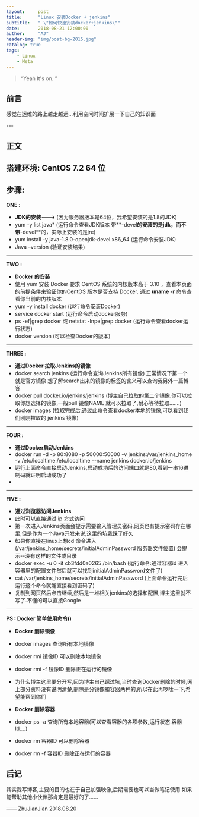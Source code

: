 ```yaml
---
layout:     post
title:      "Linux 安装Docker + jenkins"
subtitle:   " \"如何快速安装docker+jenkins\""
date:       2018-08-21 12:00:00
author:     "AJ"
header-img: "img/post-bg-2015.jpg"
catalog: true
tags:
    - Linux
    - Meta
---
```


> “Yeah It's on. ”


## 前言

感觉在运维的路上越走越远...利用空闲时间扩展一下自己的知识面

<p id = "build"></p>
---

## 正文

## 搭建环境: CentOS 7.2 64 位                      
     
## 步骤:

**ONE :**
* **JDK的安装--->**
(因为服务器版本是64位，我希望安装的是1.8的JDK)
* yum -y list java*  (运行命令查看JDK版本   带**-devel**的安装的是jdk，而不带**-devel**的，实际上安装的是jre)
* yum install -y java-1.8.0-openjdk-devel.x86_64  (运行命令安装JDK)
* Java –version   (验证安装结果)

---
**TWO :**
* **Docker 的安装**
* 使用 yum 安装 Docker 要求 CentOS 系统的内核版本高于 3.10 ，查看本页面的前提条件来验证你的CentOS 版本是否支持 Docker.  通过 **uname -r** 命令查看你当前的内核版本       
* yum -y install docker (运行命令安装Docker)
* service docker start  (运行命令启动docker服务)
* ps -ef|grep docker 或 netstat -lnpe|grep docker (运行命令查看docker运行状态)
* docker version (可以检查Docker的版本) 
 
---
**THREE :**
* **通过Docker 拉取Jenkins的镜像**
* docker search jenkins  (运行命令查询Jenkins所有镜像)  正常情况下第一个就是官方镜像  想了解search出来的镜像的标签的含义可以查询我另外一篇博客
* docker pull docker.io/jenkins/jenkins  (博主自己拉取的第二个镜像.你可以拉取你想选择的镜像,一般pull 镜像NAME 就可以拉取了,耐心等待拉取.......)   
* docker images  (拉取完成后,通过此命令查看docker本地的镜像,可以看到我们刚刚拉取的 jenkins 镜像)

---
**FOUR :**
* **通过Docker启动Jenkins**
* docker run -d -p 80:8080 -p 50000:50000 -v jenkins:/var/jenkins_home -v /etc/localtime:/etc/localtime --name jenkins docker.io/jenkins
* 运行上面命令直接启动Jenkins,启动成功后的访问端口就是80,看到一串16进制码就证明启动成功了
* 

---
**FIVE :**
* **通过浏览器访问Jenkins**
* 此时可以直接通过 ip 方式访问
* 第一次进入Jenkins页面会提示需要输入管理员密码,网页也有提示密码存在哪里,但是作为一个Java开发来说,这里的坑我踩了好久
* 如果你直接在linux上想cd 命令进入 (/var/jenkins_home/secrets/initialAdminPassword 服务器文件位置) 会提示--没有这样的文件或目录
* docker exec -u 0 -it cb3fdd0a0265 /bin/bash  (运行命令:通过容器id 进入容器里的配置文件然后就可以找到initialAdminPassword文件了)
* cat /var/jenkins_home/secrets/initialAdminPassword (上面命令运行完后运行这个命令就能直接看到密码了)
* 复制到网页然后点击继续,然后是一堆相关jenkins的选择和配置,博主这里就不写了.不懂的可以直接Google

---
**PS : Docker 简单使用命令()**
* **Docker 删除镜像**
* docker images  查询所有本地镜像
* docker rmi 镜像ID  可以删除本地镜像
* docker rmi -f 镜像ID  删除正在运行的镜像
* 为什么博主这里要分开写,因为博主自己踩过坑,当时查询Docker删除的时候,网上部分资料没有说明清楚,删除是分镜像和容器两种的,所以在此再啰嗦一下,希望能帮到你们


* **Docker 删除容器**
* docker ps -a  查询所有本地容器(可以查看容器的各项参数,运行状态.容器Id....)
* docker rm 容器ID  可以删除容器
* docker rm -f 容器ID  删除正在运行的容器


## 后记

其实我写博客,主要的目的也在于自己加强映像,后期需要也可以当做笔记使用.如果能帮助其他小伙伴那肯定是最好的了......

—— ZhuJianJian  2018.08.20


